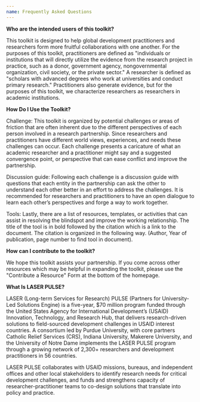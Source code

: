 ```yaml
---
name: Frequently Asked Questions
---
```


**Who are the intended users of this toolkit?**

This toolkit is designed to help global development practitioners and researchers form more fruitful collaborations with one another. For the purposes of this toolkit, practitioners are defined as "individuals or institutions that will directly utilize the evidence from the research project in practice, such as a donor, government agency, nongovernmental organization, civil society, or the private sector." A researcher is defined as "scholars with advanced degrees who work at universities and conduct primary research." Practitioners also generate evidence, but for the purposes of this toolkit, we characterize researchers as researchers in academic institutions.

**How Do I Use the Toolkit?**

Challenge: This toolkit is organized by potential challenges or areas of friction that are often inherent due to the different perspectives of each person involved in a research partnership. Since researchers and practitioners have different world views, experiences, and needs these challenges can occur. Each challenge presents a caricature of what an academic researcher and a practitioner might say and a suggested convergence point, or perspective that can ease conflict and improve the partnership.

Discussion guide: Following each challenge is a discussion guide with questions that each entity in the partnership can ask the other to understand each other better in an effort to address the challenges. It is recommended for researchers and practitioners to have an open dialogue to learn each other’s perspectives and forge a way to work together.

Tools: Lastly, there are a list of resources, templates, or activities that can assist in resolving the blindspot and improve the working relationship. The title of the tool is in bold followed by the
citation which is a link to the document. The citation is organized in the following way. (Author, Year of publication, page number to find tool in document).

**How can I contribute to the toolkit?**

We hope this toolkit assists your partnership. If you come across other resources which may be helpful in expanding the toolkit, please use the "Contribute a Resource" Form at the bottom of the homepage. 

**What Is LASER PULSE?**

LASER (Long-term Services for Research) PULSE (Partners for University-Led Solutions Engine) is a five-year, $70 million program funded through the United States Agency for International Development’s (USAID) Innovation, Technology, and Research Hub, that delivers research-driven solutions to field-sourced development challenges in USAID interest countries.
A consortium led by Purdue University, with core partners Catholic Relief Services (CRS), Indiana University, Makerere University, and the University of Notre Dame implements the LASER PULSE
program through a growing network of 2,300+ researchers and development practitioners in 56 countries.

LASER PULSE collaborates with USAID missions, bureaus, and independent offices and other local stakeholders to identify research needs for critical development challenges, and funds and
strengthens capacity of researcher-practitioner teams to co-design solutions that translate into policy and practice.